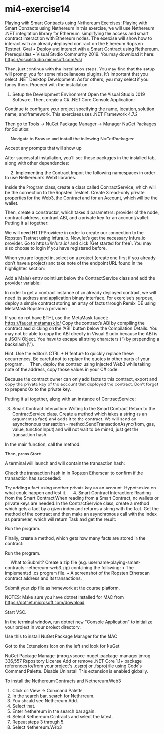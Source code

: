 # mi4-exercise14
Playing with Smart Contracts using Nethereum
Exercises: Playing with Smart Contracts using Nethereum
In this exercise, we will use Nethereum .NET integration library for Ethereum, simplifying the access and smart contract interaction with Ethereum nodes. The exercise will show how to interact with an already deployed contract on the Ethereum Ropsten Testnet.
Goal
•	Deploy and interact with a Smart Contract using Nethereum.
Prerequisites
•	Visual Studio Community 2019.
You may download it here: https://visualstudio.microsoft.com/vs/
 
Then, just continue with the installation steps.
You may find that the setup will prompt you for some miscellaneous plugins. It’s important that you select .NET Desktop Development. As for others, you may select if you fancy them.
Proceed with the installation.
 
1.	Setup the Development Environment
Open the Visual Studio 2019 Software. Then, create a C# .NET Core Console Application:
 
Continue to configure your project specifying the name, location, solution name, and framework.
This exercises uses .NET Framework 4.7.2

Then go to Tools -> NuGet Package Manager -> Manager NuGet Packages for Solution:
 
 
Navigate to Browse and install the following NuGetPackages:
 

Accept any prompts that will show up.

After successful installation, you’ll see these packages in the installed tab, along with other dependencies:
 
 
2.	Implementing the Contract
Import the following namespaces in order to use Nethereum’s Web3 libraries.

 
Inside the Program class, create a class called ContractService, which will be the connection to the Ropsten Testnet. Create 3 read-only private properties for the Web3, the Contract and for an Account, which will be the wallet.
 
Then, create a constructor, which takes 4 parameters: provider of the node, contract address, contract ABI, and a private key for an account/wallet. Putting it all together:
 
We will need HTTPProvidere in order to create our connection to the Ropsten Testnet using Infura.io.
Now, let’s get the necessary Infura.io provider. Go to https://infura.io/ and click [Get started for free]. You may also choose to login if you have registered before.
 
When you are logged in, select on a project (create one first if you already don’t have a project) and take note of the endpoint URL found in the highlighted section:

 
 

Add a Main() entry point just below the ContractService class and add the provider variable:
 
In order to get a contract instance of an already deployed contract, we will need its address and application binary interface. For exercise’s purpose, deploy a simple contract storing an array of facts through Remix IDE using MetaMask Ropsten a provider:
 
If you do not have ETHt, use the MetaMask faucet: https://faucet.metamask.io/ 
Copy the contract’s ABI by compiling the contract and clicking on the ‘ABI’ button below the Compilation Details.
You may not be able to copy the ABI directly in Visual Studio because the ABI is a JSON Object.
You have to escape all string characters (“) by prepending a backslash (\”).

Hint:
Use the editor’s CTRL + H feature to quickly replace these occurrences. Be careful not to replace the quotes in other parts of your program.
  
Then, deploy the contract using Injected Web3 while taking note of the address, copy those values in your C# code. 
 
 
Because the contract owner can only add facts to this contract, export and copy the private key of the account that deployed the contract. Don’t forget to prepend 0x to the private key.
   

Putting it all together, along with an instance of ContractService:
 
3.	Smart Contract Interaction: Writing to the Smart Contract
Return to the ContractService class. Create a method which takes a string as an argument (a fact) and adds it to the contract. We will send an asynchronous transaction - method.SendTransactionAsync(from, gas, value, functionInput) and will not wait to be mined, just get the transaction hash.
 
In the main function, call the method:
 

Then, press Start:
 

A terminal will launch and will contain the transaction hash:
 
Check the transaction hash in in Ropsten Etherscan to confirm if the transaction has succeeded:
 
Try adding a fact using another private key as an account. Hypothesize on what could happen and test it.
 
4.	Smart Contract Interaction: Reading from the Smart Contract
When reading from a Smart Contract, no wallets or private keys are needed. 
In the ContractService class, create a method which gets a fact by a given index and returns a string with the fact. Get the method of the contract and then make an asynchronous call with the index as parameter, which will return Task<string> and get the result:
 
 
Run the program.
 
Finally, create a method, which gets how many facts are stored in the contract:
 
 

Run the program.
 
 
What to Submit?
Create a zip file (e.g. username-playing-smart-contracts-nethereum-web3.zip) containing the following:
•	The implemented .cs program file.
•	A screenshot of the Ropsten Etherscan contract address and its transactions.

Submit your zip file as homework at the course platform.

NOTES:
Make sure you have dotnet installed for MAC from https://dotnet.microsoft.com/download

Start VSC.

In the terminal window, run dotnet new "Console Application" to initialize your project in your project directory.

Use this to install NuGet Package Manager for the MAC

Got to the Extensions Icon on the left and look for NuGet

NuGet Package Manager
jmrog.vscode-nuget-package-manager
jmrog
336,557
Repository
License
Add or remove .NET Core 1.1+ package references to/from your project's .csproj or .fsproj file using Code's Command Palette.
Disable
Uninstall
This extension is enabled globally.

To install the Nethereum.Contracts and Nethereum.Web3
1. Click on View -> Command Palette
2. In the search bar, search for Nethereum.
3. You should see Nethereum Add.
4. Select that.
5. Enter Nethereum in the search bar again.
6. Select Nethereum.Contracts and select the latest.
7. Repeat steps 3 through 5.
8. Select Nethereum.Web3


